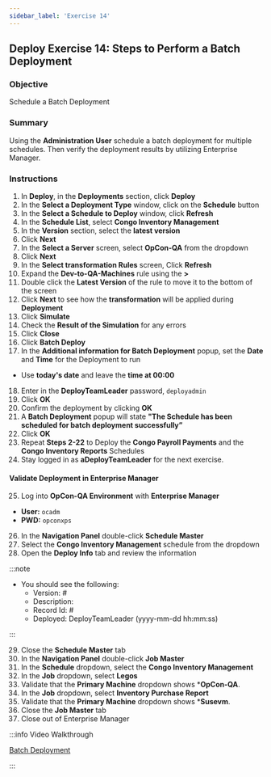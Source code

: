 ```yaml
---
sidebar_label: 'Exercise 14'
---
```


## Deploy Exercise 14: Steps to Perform a Batch Deployment

### Objective

Schedule a Batch Deployment

### Summary

Using the **Administration User** schedule a batch deployment for multiple schedules. Then verify the deployment results by utilizing Enterprise Manager.

### Instructions

1.	In **Deploy**, in the **Deployments** section, click **Deploy** 
2. In the **Select a Deployment Type** window, click on the **Schedule** button
3. In the **Select a Schedule to Deploy** window, click **Refresh** 
4. In the **Schedule List**, select **Congo Inventory Management**
5. In the **Version** section, select the **latest version**
6.	Click **Next**
7.	In the **Select a Server** screen, select **OpCon-QA** from the dropdown
8.	Click **Next** 
9. In the **Select transformation Rules** screen, Click **Refresh**
10. Expand the **Dev-to-QA-Machines** rule using the **>**
11. Double click the **Latest Version** of the rule to move it to the bottom of the screen
12. Click **Next** to see how the **transformation** will be applied during **Deployment**
13.	Click **Simulate**
14. Check the **Result of the Simulation** for any errors
15.	Click **Close**
16.	Click **Batch Deploy**
17. In the **Additional information for Batch Deployment** popup, set the **Date** and **Time** for the Deployment to run
  * Use **today's date** and leave the **time at 00:00**
18. Enter in the **DeployTeamLeader** password, ```deployadmin```
19. Click **OK**
20. Confirm the deployment by clicking **OK**
21.	A **Batch Deployment** popup will state **"The Schedule has been scheduled for batch deployment successfully”**  
22. Click **OK** 
23.	Repeat **Steps 2-22** to Deploy the **Congo Payroll Payments** and the **Congo Inventory Reports** Schedules
24. Stay logged in as **aDeployTeamLeader** for the next exercise.


#### Validate Deployment in Enterprise Manager

25. Log into **OpCon-QA Environment** with **Enterprise Manager**
  * **User:** ```ocadm```
  * **PWD:** ```opconxps```
26. In the **Navigation Panel** double-click **Schedule Master** 
27. Select the **Congo Inventory Management** schedule from the dropdown
28. Open the **Deploy Info** tab and review the information

:::note

* You should see the following:
  * Version: #
  * Description: 
  * Record Id: #
  * Deployed: DeployTeamLeader (yyyy-mm-dd hh:mm:ss)

:::

29. Close the **Schedule Master** tab
30. In the **Navigation Panel** double-click **Job Master** 
31. In the **Schedule** dropdown, select the **Congo Inventory Management**
32. In the **Job** dropdown, select **Legos**
33. Validate that the **Primary Machine** dropdown shows ***OpCon-QA**.
34. In the **Job** dropdown, select **Inventory Purchase Report**
35. Validate that the **Primary Machine** dropdown shows ***Susevm**.
36. Close the **Job Master** tab
37. Close out of Enterprise Manager 

:::info Video Walkthrough

[Batch Deployment](../static/imgdeploy/Deploy_BatchDeployment.mp4) 

:::